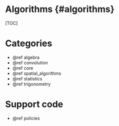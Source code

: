 Algorithms {#algorithms}
==========

[TOC]


Categories
==========
- @ref algebra
- @ref convolution
- @ref core
- @ref spatial_algorithms
- @ref statistics
- @ref trigonometry

Support code
============
- @ref policies
